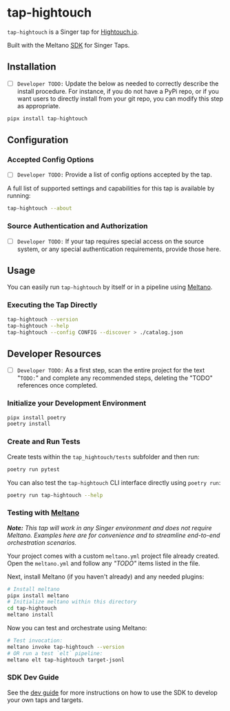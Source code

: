 # tap-hightouch

`tap-hightouch` is a Singer tap for [Hightouch.io](https://hightouch.io/docs/integrations/api/).

Built with the Meltano [SDK](https://gitlab.com/meltano/sdk) for Singer Taps.

## Installation

- [ ] `Developer TODO:` Update the below as needed to correctly describe the install procedure. For instance, if you do not have a PyPi repo, or if you want users to directly install from your git repo, you can modify this step as appropriate.

```bash
pipx install tap-hightouch
```

## Configuration

### Accepted Config Options

- [ ] `Developer TODO:` Provide a list of config options accepted by the tap.

A full list of supported settings and capabilities for this
tap is available by running:

```bash
tap-hightouch --about
```

### Source Authentication and Authorization

- [ ] `Developer TODO:` If your tap requires special access on the source system, or any special authentication requirements, provide those here.

## Usage

You can easily run `tap-hightouch` by itself or in a pipeline using [Meltano](www.meltano.com).

### Executing the Tap Directly

```bash
tap-hightouch --version
tap-hightouch --help
tap-hightouch --config CONFIG --discover > ./catalog.json
```

## Developer Resources

- [ ] `Developer TODO:` As a first step, scan the entire project for the text "`TODO:`" and complete any recommended steps, deleting the "TODO" references once completed.

### Initialize your Development Environment

```bash
pipx install poetry
poetry install
```

### Create and Run Tests

Create tests within the `tap_hightouch/tests` subfolder and
  then run:

```bash
poetry run pytest
```

You can also test the `tap-hightouch` CLI interface directly using `poetry run`:

```bash
poetry run tap-hightouch --help
```

### Testing with [Meltano](https://www.meltano.com)

_**Note:** This tap will work in any Singer environment and does not require Meltano.
Examples here are for convenience and to streamline end-to-end orchestration scenarios._

Your project comes with a custom `meltano.yml` project file already created. Open the `meltano.yml` and follow any _"TODO"_ items listed in
the file.

Next, install Meltano (if you haven't already) and any needed plugins:

```bash
# Install meltano
pipx install meltano
# Initialize meltano within this directory
cd tap-hightouch
meltano install
```

Now you can test and orchestrate using Meltano:

```bash
# Test invocation:
meltano invoke tap-hightouch --version
# OR run a test `elt` pipeline:
meltano elt tap-hightouch target-jsonl
```

### SDK Dev Guide

See the [dev guide](https://sdk.meltano.com/en/latest/dev_guide.html) for more instructions on how to use the SDK to 
develop your own taps and targets.

